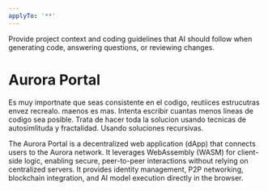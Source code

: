 ```yaml
---
applyTo: '**'
---
```

Provide project context and coding guidelines that AI should follow when generating code, answering questions, or reviewing changes.

# Aurora Portal
Es muy importnate que seas consistente en el codigo, reutiices estrucutras envez recrealo. maenos es mas. Intenta escribir cuantas menos lineas de codigo sea posible.
Trata de hacer toda la solucion usando tecnicas de autosimlituda y fractalidad. Usando soluciones recursivas.


The Aurora Portal is a decentralized web application (dApp) that connects users to the Aurora network. It leverages WebAssembly (WASM) for client-side logic, enabling secure, peer-to-peer interactions without relying on centralized servers.
It provides identity management, P2P networking, blockchain integration, and AI model execution directly in the browser.